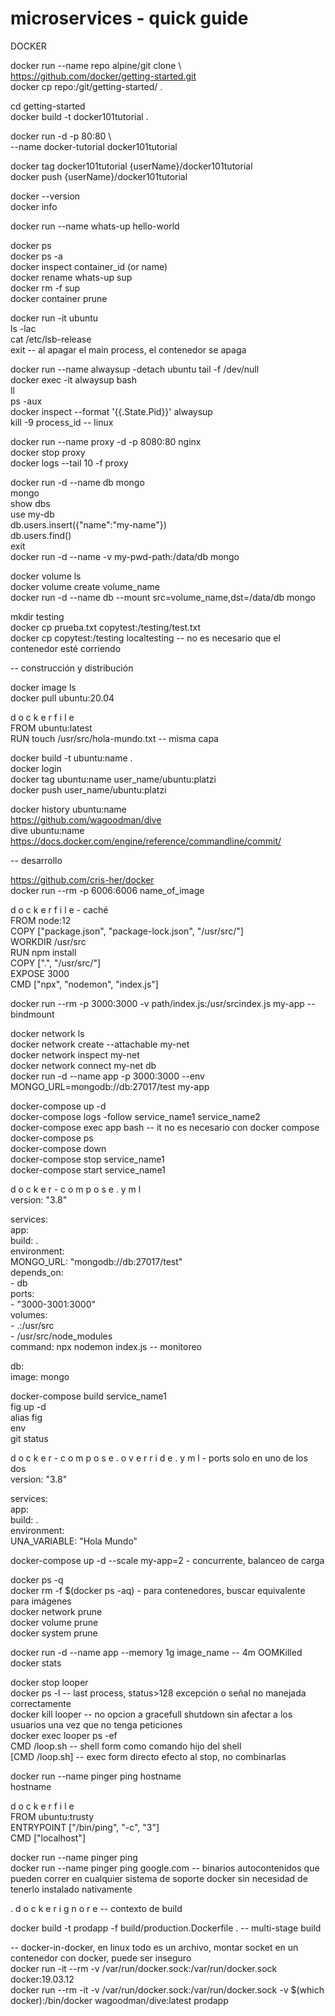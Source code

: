 # microservices - quick guide  

DOCKER  

docker run --name repo alpine/git clone \  
  https://github.com/docker/getting-started.git  
docker cp repo:/git/getting-started/ .  

cd getting-started  
docker build -t docker101tutorial .  

docker run -d -p 80:80 \  
  --name docker-tutorial docker101tutorial  

docker tag docker101tutorial {userName}/docker101tutorial  
docker push {userName}/docker101tutorial  

docker --version  
docker info  

docker run --name whats-up hello-world  

docker ps  
docker ps -a  
docker inspect container_id (or name)  
docker rename whats-up sup  
docker rm -f sup  
docker container prune  

docker run -it ubuntu  
ls -lac  
cat /etc/lsb-release  
exit  -- al apagar el main process, el contenedor se apaga  

docker run --name alwaysup -detach ubuntu tail -f /dev/null  
docker exec -it alwaysup bash  
ll  
ps -aux  
docker inspect --format '{{.State.Pid}}' alwaysup  
kill -9 process_id  -- linux  

docker run --name proxy -d -p 8080:80 nginx  
docker stop proxy  
docker logs --tail 10 -f proxy  

docker run -d --name db mongo  
mongo  
show dbs  
use my-db  
db.users.insert({"name":"my-name"})  
db.users.find()  
exit  
docker run -d --name -v my-pwd-path:/data/db mongo  

docker volume ls  
docker volume create volume_name  
docker run -d --name db --mount src=volume_name,dst=/data/db mongo  

mkdir testing  
docker cp prueba.txt copytest:/testing/test.txt  
docker cp copytest:/testing localtesting  -- no es necesario que el contenedor esté corriendo  

-- construcción y distribución  

docker image ls  
docker pull ubuntu:20.04

d o c k e r f i l e  
FROM ubuntu:latest  
RUN touch /usr/src/hola-mundo.txt  -- misma capa

docker build -t ubuntu:name .   
docker login  
docker tag ubuntu:name user_name/ubuntu:platzi  
docker push user_name/ubuntu:platzi  

docker history ubuntu:name  
https://github.com/wagoodman/dive  
dive ubuntu:name  
https://docs.docker.com/engine/reference/commandline/commit/  

-- desarrollo  

https://github.com/cris-her/docker  
docker run --rm -p 6006:6006 name_of_image  

d o c k e r f i l e - caché  
FROM node:12  
COPY ["package.json", "package-lock.json", "/usr/src/"]  
WORKDIR /usr/src  
RUN npm install  
COPY [".", "/usr/src/"]  
EXPOSE 3000  
CMD ["npx", "nodemon", "index.js"]  

docker run --rm -p 3000:3000 -v path/index.js:/usr/srcindex.js my-app  -- bindmount  

docker network ls  
docker network create --attachable my-net  
docker network inspect my-net  
docker network connect my-net db  
docker run -d --name app -p 3000:3000 --env MONGO_URL=mongodb://db:27017/test my-app  
 
docker-compose up -d  
docker-compose logs -follow service_name1 service_name2  
docker-compose exec app bash -- it no es necesario con docker compose  
docker-compose ps  
docker-compose down  
docker-compose stop service_name1  
docker-compose start service_name1  

d o c k e r - c o m p o s e . y m l  
version: "3.8"  

services:  
  app:  
    build: .  
    environment:  
      MONGO_URL: "mongodb://db:27017/test"  
    depends_on:  
      - db  
    ports:  
      - "3000-3001:3000"  
    volumes:  
      - .:/usr/src  
      - /usr/src/node_modules  
    command: npx nodemon index.js  -- monitoreo  
    

  db:  
    image: mongo  

docker-compose build service_name1  
fig up -d  
alias fig  
env  
git status  

d o c k e r - c o m p o s e . o v e r r i d e . y m l - ports solo en uno de los dos  
version: "3.8"  

services:  
  app:  
    build: .  
  environment:  
    UNA_VARIABLE: "Hola Mundo"  

docker-compose up -d --scale my-app=2 - concurrente, balanceo de carga  

docker ps -q  
docker rm -f $(docker ps -aq) - para contenedores, buscar equivalente para imágenes  
docker network prune  
docker volume prune  
docker system prune  

docker run -d --name app --memory 1g image_name -- 4m OOMKilled  
docker stats  

docker stop looper  
docker ps -l  -- last process, status>128 excepción o señal no manejada correctamente  
docker kill looper  -- no opcion a gracefull shutdown sin afectar a los usuarios una vez que no tenga peticiones  
docker exec looper ps -ef  
CMD /loop.sh -- shell form como comando hijo del shell  
[CMD /loop.sh] -- exec form directo efecto al stop, no combinarlas  

docker run --name pinger ping hostname  
hostname  

d o c k e r f i l e  
FROM ubuntu:trusty  
ENTRYPOINT ["/bin/ping", "-c", "3"]  
CMD ["localhost"]  

docker run --name pinger ping  
docker run --name pinger ping google.com -- binarios autocontenidos que pueden correr en cualquier sistema de soporte docker sin necesidad de tenerlo instalado nativamente  

. d o c k e r i g n o r e -- contexto de build  

docker build -t prodapp -f build/production.Dockerfile . -- multi-stage build  

-- docker-in-docker, en linux todo es un archivo, montar socket en un contenedor con docker, puede ser inseguro  
docker run -it --rm -v /var/run/docker.sock:/var/run/docker.sock docker:19.03.12  
docker run --rm -it -v /var/run/docker.sock:/var/run/docker.sock -v $(which docker):/bin/docker wagoodman/dive:latest prodapp    
